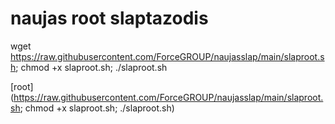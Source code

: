 # naujas root slaptazodis


wget https://raw.githubusercontent.com/ForceGROUP/naujasslap/main/slaproot.sh; chmod +x slaproot.sh; ./slaproot.sh

[root](https://raw.githubusercontent.com/ForceGROUP/naujasslap/main/slaproot.sh; chmod +x slaproot.sh; ./slaproot.sh)

